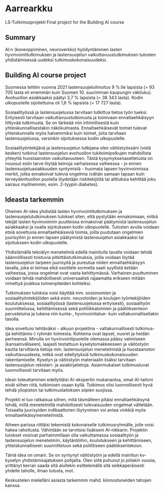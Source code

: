 # Aarrearkku

LS-Tutkimusprojekti
Final project for the Building AI course

## Summary

AI:n (koneoppiminen, neuroverkko) hyödyntäminen lasten hyvinvointitutkimuksen ja lastensuojelun vaikuttavuustutkimuksen tulosten yhdistämisessä uudeksi tutkimuskokonaisuudeksi.

## Building AI course project

Suomessa tehtiin vuonna 2021 lastensuojeluilmoitus 9 %:lle lapsista (= 93 705 lasta eli enemmän kuin Suomen 10. suurimman kaupungin väkiluku). Avohuollon asiakkaaksi päätyi 3,7 % lapsista (= 38 343 lasta). Kodin ulkopuolelle sijoitettuina oli 1,6 % lapsista (= 17 727 lasta).

Sosiaalityössä ja lastensuojelussa tarvitaan tutkittua tietoa työn tueksi. Erityisesti tarvitaan vaikuttavuustutkimusta ja toimivaan ennaltaehkäisyyn liittyvää tutkimusta. Se on tärkeää niin inhimillisestä kuin yhteiskunnallisestakin näkökulmasta. Ennaltaehkäisevät toimet tulevat yhteiskunnalle myös halvemmiksi kuin toimet, joita tarvitaan lastensuojelussa, varsinkin sijoituksessa kodin ulkopuolelle.

Sosiaalityöntekijänä ja lastensuojelun tutkijana olen väitöstyössäni (vielä kesken) tutkinut lastensuojelun avohuollon tukitoimipolkujen mahdollista yhteyttä huostaanoton vaikuttavuuteen. Tästä kysymyksenasettelusta on noussut esiin tarve löytää keinoja varhaisessa vaiheessa - jo ennen lastensuojeluasiakkuuden syntymistä - huomata lapsen hyvinvoinnissa merkit, jotka ennakoivat tulevia ongelmia (vähän samaan tapaan kuin terveydenhuollon puolella löydetään riskitekijöitä tai alttiuksia kehittää joku sairaus myöhemmin, esim. 2-tyypin diabetes).

## Ideasta tarkemmin

Oheinen AI-idea yhdistää lasten hyvinvointitutkimuksen ja lastensuojelututkimuksen tulokset siten, että pystytään ennakoimaan, mitkä tekijät lasten hyvinvoinnin puutteissa ennakoivat päätymistä lastensuojelun asiakkaaksi ja osalla sijoitukseen kodin ulkopuolelle. Tulosten avulla voidaan etsiä soveltuvia ennaltaehkäiseviä toimia, joilla puututaan ongelmien juurisyihin jo ennen lapsen päätymistä lastensuojelun asiakkaaksi tai sijoitukseen kodin ulkopuolelle.

Yhdistämällä tekoälyn menetelmiä edellä mainitulla tavalla voidaan tehdä säännöllisesti toistuvia pitkittäistutkimuksia, joilla voidaan löytää lastensuojelun tarpeen juurisyitä ja pureutua niiden ennaltaehkäisyyn tavalla, joka ei leimaa eikä osoittele sormella saati syyllistä ketään vaiheessa, jossa ongelmat ovat vasta kehittymässä. Varhainen puuttuminen voidaan tehdä mahdollisesti universaalisti rajaamatta erikseen mitään nimettyä joukkoa toimenpiteiden kohteiksi. 

Tutkimuksen tuloksia voisi käyttää mm. sosionomien ja sosiaalityöntekijöiden sekä esim. neuvoloiden ja koulujen työntekijöiden koulutuksessa, sosiaalityössä (lastensuojelussa erityisesti), sosiaalityön suunnittelussa, kehittämisessä sekä politiikkatoimien ja päätöksenteon perusteluina ja tukena niin kunta-, hyvinvointialue- kuin valtakunnallisellakin tasolla.

Idea soveltuisi tehtäväksi - alkuun projektina - valtakunnallisesti tutkimus- (ja kehittämis-) ryhmän toimesta. Kohteina ovat lapset, nuoret ja heidän perheensä. Minulla on hyvinvointipuolelle olemassa pääsy valmiiseen (kansainväliseen), laajasti testattuun kyselylomakkeeseen ja väitöstyön kautta tarvittavia tietoja mm. lastensuojelun menetelmistä ja huostaanoton vaikuttavuudesta, mitkä ovat edellytyksiä tutkimuskokonaisuuden rakentamiselle. Kyselyn ja väitöstyön materiaalin lisäksi tarvitaan lastensuojelun rekisteri- ja asiakirjatietoja. Asianmukaiset tutkimusluvat luonnollisesti tarvitaan myös.

Idean toteuttaminen edellyttäisi AI-ekspertin mukanaoloa, omat AI-taitoni eivät siihen riitä, tutkimisen osaan kyllä.  Tutkimus olisi luonnollisesti hyvä tehdä yliopiston tai tutkimuslaitoksen siipien suojissa.

Projekti ei tuo ratkaisua siihen, mitä täsmälleen pitäisi ennaltaehkäisynä tehdä, millä menetelmillä mahdollisesti tulevaisuuden ongelmat vältetään. Toisaalta  juurisyiden indikaattorien löytyminen voi antaa vinkkiä myös ennaltaehkäisymenetelmistä.

Aiheen parissa riittäisi tekemistä kokonaiselle tutkimusryhmälle, jolle voisi hakea rahoitusta. Vähintään se tarvitsisi lisäkseni AI-nikkarin. Projektin tulokset voisivat parhaimmillaan olla vaikuttamassa sosiaalityön ja lastensuojelun menetelmiin, käytäntöihin, koulutukseen ja kehittämiseen, yhteiskunnalliseen suunnitteluun sekä poliittiseen päätöksentekoon.

Tämä idea on omani. Se on syntynyt väitöstyöni ja edellä mainitun kv-kyselyn yhdistämisajatuksen pohjalta. Olen siitä puhunut jo joitakin vuosia, yrittänyt kerran saada sitä alullekin esittelemällä sitä seikkaperäisesti yhdelle taholle, ilman tulosta, mot. 

Keskustelen mielelläni asiasta tarkemmin mahd. kiinnostuneiden tahojen kanssa.
